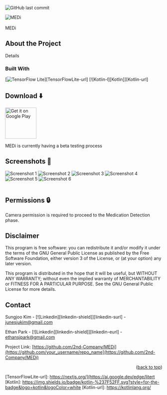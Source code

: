 ![GitHub last commit](https://img.shields.io/github/last-commit/stratumauth/app?style=flat)


![MEDi](./doc/Icon/logo.jpeg)
<br/><br/>
MEDi

## About the Project
Details

### Built With
[![TensorFlow Lite][TensorFlow]][TensorFlowLite-url]
[![Kotlin-l][Kotlin]][Kotlin-url]

## Download ⬇️
[<img alt="Get it on Google Play" height="100" src="./doc/googleplay.png">]([https://play.google.com/store/apps/details?id=com.stratumauth.app](https://play.google.com/apps/testing/com.MedI))

MEDi is currently having a beta testing process

## Screenshots 📱

![Screenshot 1](./doc/Photo/Screenshot1.jpeg)
![Screenshot 2](./doc/Photo/Screenshot2.jpeg)
![Screenshot 3](./doc/Photo/Screenshot3.jpeg)
![Screenshot 4](./doc/Photo/Screenshot4.jpeg)
![Screenshot 5](./doc/Photo/Screenshot5.jpeg)
![Screenshot 6](./doc/Photo/Screenshot6.jpeg)
<br/><br/>

## Permissions 🔒

Camera permission is required to proceed to the Medication Detection phase.

## Disclaimer

This program is free software: you can redistribute it and/or modify it under the terms of the GNU General Public License as published by the Free Software Foundation, either version 3 of the License, or (at your option) any later version.

This program is distributed in the hope that it will be useful, but WITHOUT ANY WARRANTY; without even the implied warranty of MERCHANTABILITY or FITNESS FOR A PARTICULAR PURPOSE. See the GNU General Public License for more details.

<!-- CONTACT -->
## Contact

Sungjoo Kim - [![Linkedin][linkedin-shield]][linkedin-surl] - junesjukim@gmail.com

Ethan Park - [![Linkedin][linkedin-shield]][linkedin-eurl] - ethansjpark@gmail.com

Project Link: [https://github.com/2nd-Company/MEDi](https://github.com/your_username/repo_name](https://github.com/2nd-Company/MEDi)

<p align="right">(<a href="#readme-top">back to top</a>)</p>


<!-- MARKDOWN LINKS & IMAGES -->
<!-- https://www.markdownguide.org/basic-syntax/#reference-style-links -->
[TensorFlow]: https://img.shields.io/badge/TensorFlow-%23FF6F00.svg?style=for-the-badge&logo=TensorFlow&logoColor=white
[TensorFlowLite-url]: https://nextjs.org/](https://ai.google.dev/edge/litert
[Kotlin]: https://img.shields.io/badge/kotlin-%237F52FF.svg?style=for-the-badge&logo=kotlin&logoColor=white
[Kotlin-url]: https://kotlinlang.org/
